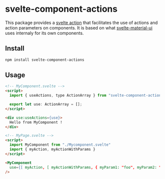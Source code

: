 # svelte-component-actions

This package provides a [svelte action](https://svelte.dev/docs/svelte-action) that facilitates the use of actions and action parameters on components. It is based on what [svelte-material-ui](https://github.com/hperrin/svelte-material-ui) uses internaly for its own components.

## Install
```bash
npm install svelte-component-actions
```

## Usage

```html
<!-- MyComponent.svelte -->
<script>
  import { useActions, type ActionArray } from "svelte-component-actions";

  export let use: ActionArray = [];
</script>

<div use:useActions={use}>
  Hello from MyComponent !
</div>
```

```html
<!-- MyPage.svelte -->
<script>
  import MyComponent from "./Mycomponent.svelte"
  import { myAction, myActionWithParams }
</script>

<MyComponent
  use={[ myAction, [ myActionWithParams, { myParam1: "foo", myParam2: "bar" }]]}
/>
```